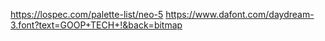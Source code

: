 https://lospec.com/palette-list/neo-5
https://www.dafont.com/daydream-3.font?text=GOOP+TECH+!&back=bitmap
